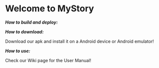 # Welcome to MyStory

***How to build and deploy:***

***How to download:***

Download our apk and install it on a Android device or Android emulator!

***How to use:***

Check our Wiki page for the User Manual!
